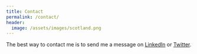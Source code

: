 ```yaml
---
title: Contact
permalink: /contact/
header:
  image: /assets/images/scotland.png
---
```


The best way to contact me is to send me a message on
[LinkedIn](https://www.linkedin.com/in/patrice-ferrot-599743a) or
[Twitter](https://twitter.com/patriceferrot).
